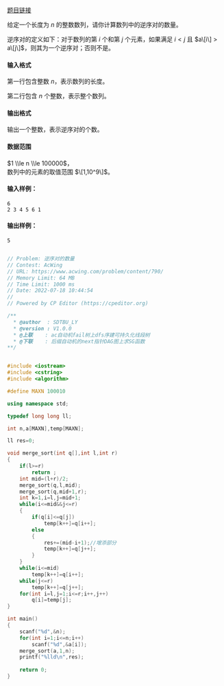 [题目链接](https://www.acwing.com/problem/content/790/)


给定一个长度为 $n$ 的整数数列，请你计算数列中的逆序对的数量。

逆序对的定义如下：对于数列的第 $i$ 个和第 $j$ 个元素，如果满足 $i < j$ 且 $a\[i\] > a\[j\]$，则其为一个逆序对；否则不是。

#### 输入格式

第一行包含整数 $n$，表示数列的长度。

第二行包含 $n$ 个整数，表示整个数列。

#### 输出格式

输出一个整数，表示逆序对的个数。

#### 数据范围

$1 \\le n \\le 100000$，  
数列中的元素的取值范围 $\[1,10^9\]$。

#### 输入样例：

    6
    2 3 4 5 6 1
    

#### 输出样例：

    5

```cpp

// Problem: 逆序对的数量
// Contest: AcWing
// URL: https://www.acwing.com/problem/content/790/
// Memory Limit: 64 MB
// Time Limit: 1000 ms
// Date: 2022-07-18 10:44:54
// 
// Powered by CP Editor (https://cpeditor.org)

/**
  * @author  : SDTBU_LY
  * @version : V1.0.0
  * @上联    : ac自动机fail树上dfs序建可持久化线段树
  * @下联    : 后缀自动机的next指针DAG图上求SG函数
**/


#include <iostream>
#include <cstring>
#include <algorithm>

#define MAXN 100010

using namespace std;

typedef long long ll;

int n,a[MAXN],temp[MAXN];

ll res=0;

void merge_sort(int q[],int l,int r)
{
    if(l>=r)
        return ;
    int mid=(l+r)/2;
    merge_sort(q,l,mid);
    merge_sort(q,mid+1,r);
    int k=1,i=l,j=mid+1;
    while(i<=mid&&j<=r)
    {
        if(q[i]<=q[j])
            temp[k++]=q[i++];
        else 
        {
            res+=(mid-i+1);//增添部分
            temp[k++]=q[j++];
        }
    }
    while(i<=mid)
        temp[k++]=q[i++];
    while(j<=r)
        temp[k++]=q[j++];
    for(int i=l,j=1;i<=r;i++,j++)
        q[i]=temp[j];
}

int main()
{
    scanf("%d",&n);
    for(int i=1;i<=n;i++)
        scanf("%d",&a[i]);
    merge_sort(a,1,n);
    printf("%lld\n",res);
    
    return 0;
}


```
